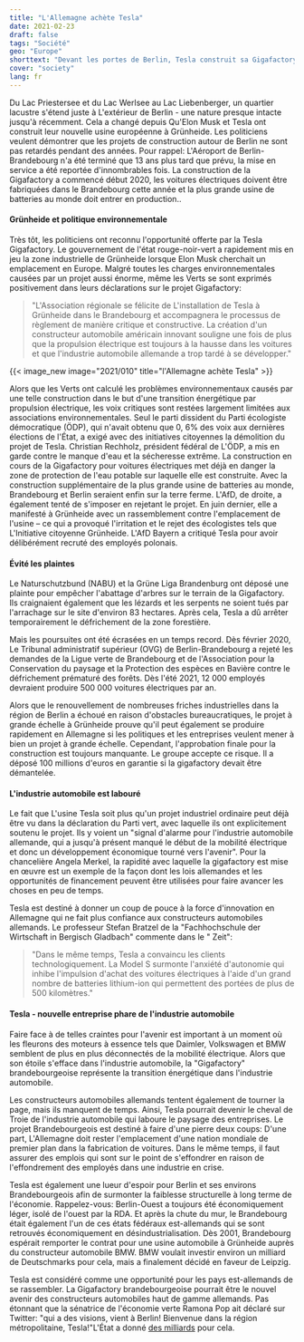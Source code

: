 ```yaml
---
title: "L'Allemagne achète Tesla"
date: 2021-02-23
draft: false
tags: "Société"
geo: "Europe"
shorttext: "Devant les portes de Berlin, Tesla construit sa Gigafactory sur le terrain vert et transforme l'industrie automobile allemande à l'envers."
cover: "society"
lang: fr
---
```


Du Lac Priestersee et du Lac Werlsee au Lac Liebenberger, un quartier lacustre s'étend juste à L'extérieur de Berlin - une nature presque intacte jusqu'à récemment. Cela a changé depuis Qu'Elon Musk et Tesla ont construit leur nouvelle usine européenne à Grünheide. Les politiciens veulent démontrer que les projets de construction autour de Berlin ne sont pas retardés pendant des années. Pour rappel: L'Aéroport de Berlin-Brandebourg n'a été terminé que 13 ans plus tard que prévu, la mise en service a été reportée d'innombrables fois. La construction de la Gigafactory a commencé début 2020, les voitures électriques doivent être fabriquées dans le Brandebourg cette année et la plus grande usine de batteries au monde doit entrer en production..

#### Grünheide et politique environnementale

Très tôt, les politiciens ont reconnu l'opportunité offerte par la Tesla Gigafactory. Le gouvernement de l'état rouge-noir-vert a rapidement mis en jeu la zone industrielle de Grünheide lorsque Elon Musk cherchait un emplacement en Europe. Malgré toutes les charges environnementales causées par un projet aussi énorme, même les Verts se sont exprimés positivement dans leurs déclarations sur le projet Gigafactory:

> "L'Association régionale se félicite de L'installation de Tesla à Grünheide dans le Brandebourg et accompagnera le processus de règlement de manière critique et constructive. La création d'un constructeur automobile américain innovant souligne une fois de plus que la propulsion électrique est toujours à la hausse dans les voitures et que l'industrie automobile allemande a trop tardé à se développer."

{{< image_new image="2021/010" title="l'Allemagne achète Tesla" >}}

Alors que les Verts ont calculé les problèmes environnementaux causés par une telle construction dans le but d'une transition énergétique par propulsion électrique, les voix critiques sont restées largement limitées aux associations environnementales. Seul le parti dissident du Parti écologiste démocratique (ÖDP), qui n'avait obtenu que 0, 6% des voix aux dernières élections de l'État, a exigé avec des initiatives citoyennes la démolition du projet de Tesla. Christian Rechholz, président fédéral de L'ÖDP, a mis en garde contre le manque d'eau et la sécheresse extrême. La construction en cours de la Gigafactory pour voitures électriques met déjà en danger la zone de protection de l'eau potable sur laquelle elle est construite. Avec la construction supplémentaire de la plus grande usine de batteries au monde, Brandebourg et Berlin seraient enfin sur la terre ferme. L'AfD, de droite, a également tenté de s'imposer en rejetant le projet. En juin dernier, elle a manifesté à Grünheide avec un rassemblement contre l'emplacement de l'usine – ce qui a provoqué l'irritation et le rejet des écologistes tels que L'Initiative citoyenne Grünheide. L'AfD Bayern a critiqué Tesla pour avoir délibérément recruté des employés polonais.

#### Évité les plaintes

Le Naturschutzbund (NABU) et la Grüne Liga Brandenburg ont déposé une plainte pour empêcher l'abattage d'arbres sur le terrain de la Gigafactory. Ils craignaient également que les lézards et les serpents ne soient tués par l'arrachage sur le site d'environ 83 hectares. Après cela, Tesla a dû arrêter temporairement le défrichement de la zone forestière.

Mais les poursuites ont été écrasées en un temps record. Dès février 2020, Le Tribunal administratif supérieur (OVG) de Berlin-Brandebourg a rejeté les demandes de la Ligue verte de Brandebourg et de l'Association pour la Conservation du paysage et la Protection des espèces en Bavière contre le défrichement prématuré des forêts. Dès l'été 2021, 12 000 employés devraient produire 500 000 voitures électriques par an.

Alors que le renouvellement de nombreuses friches industrielles dans la région de Berlin a échoué en raison d'obstacles bureaucratiques, le projet à grande échelle à Grünheide prouve qu'il peut également se produire rapidement en Allemagne si les politiques et les entreprises veulent mener à bien un projet à grande échelle. Cependant, l'approbation finale pour la construction est toujours manquante. Le groupe accepte ce risque. Il a déposé 100 millions d'euros en garantie si la gigafactory devait être démantelée.

#### L'industrie automobile est labouré

Le fait que L'usine Tesla soit plus qu'un projet industriel ordinaire peut déjà être vu dans la déclaration du Parti vert, avec laquelle ils ont explicitement soutenu le projet. Ils y voient un "signal d'alarme pour l'industrie automobile allemande, qui a jusqu'à présent manqué le début de la mobilité électrique et donc un développement économique tourné vers l'avenir".  Pour la chancelière Angela Merkel, la rapidité avec laquelle la gigafactory est mise en œuvre est un exemple de la façon dont les lois allemandes et les opportunités de financement peuvent être utilisées pour faire avancer les choses en peu de temps.

Tesla est destiné à donner un coup de pouce à la force d'innovation en Allemagne qui ne fait plus confiance aux constructeurs automobiles allemands. Le professeur Stefan Bratzel de la "Fachhochschule der Wirtschaft in Bergisch Gladbach" commente dans le " Zeit":

> "Dans le même temps, Tesla a convaincu les clients technologiquement. La Model S surmonte l'anxiété d'autonomie qui inhibe l'impulsion d'achat des voitures électriques à l'aide d'un grand nombre de batteries lithium-ion qui permettent des portées de plus de 500 kilomètres."

#### Tesla - nouvelle entreprise phare de l'industrie automobile

Faire face à de telles craintes pour l'avenir est important à un moment où les fleurons des moteurs à essence tels que Daimler, Volkswagen et BMW semblent de plus en plus déconnectés de la mobilité électrique. Alors que son étoile s'efface dans l'industrie automobile, la "Gigafactory" brandebourgeoise représente la transition énergétique dans l'industrie automobile.

Les constructeurs automobiles allemands tentent également de tourner la page, mais ils manquent de temps. Ainsi, Tesla pourrait devenir le cheval de Troie de l'industrie automobile qui laboure le paysage des entreprises. Le projet Brandebourgeois est destiné à faire d'une pierre deux coups: D'une part, L'Allemagne doit rester l'emplacement d'une nation mondiale de premier plan dans la fabrication de voitures. Dans le même temps, il faut assurer des emplois qui sont sur le point de s'effondrer en raison de l'effondrement des employés dans une industrie en crise.

Tesla est également une lueur d'espoir pour Berlin et ses environs Brandebourgeois afin de surmonter la faiblesse structurelle à long terme de l'économie. Rappelez-vous: Berlin-Ouest a toujours été économiquement léger, isolé de l'ouest par la RDA. Et après la chute du mur, le Brandebourg était également l'un de ces états fédéraux est-allemands qui se sont retrouvés économiquement en désindustrialisation. Dès 2001, Brandebourg espérait remporter le contrat pour une usine automobile à Grünheide auprès du constructeur automobile BMW. BMW voulait investir environ un milliard de Deutschmarks pour cela, mais a finalement décidé en faveur de Leipzig.

Tesla est considéré comme une opportunité pour les pays est-allemands de se rassembler. La Gigafactory brandebourgeoise pourrait être le nouvel avenir des constructeurs automobiles haut de gamme allemands. Pas étonnant que la sénatrice de l'économie verte Ramona Pop ait déclaré sur Twitter: "qui a des visions, vient à Berlin! Bienvenue dans la région métropolitaine, Tesla!"L'État a donné [des milliards](https://egon-w-kreutzer.de/steuermilliarden-fuer-tesla-ist-das-noch-wirtschaftspolitik-oder-schon-hochverrat "Steuermilliarden für TESLA – ist das noch Wirtschaftspolitik oder schon Hochverrat?") pour cela.

